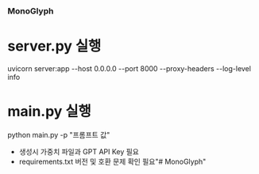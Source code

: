 ### MonoGlyph ###

# server.py 실행 #
uvicorn server:app --host 0.0.0.0 --port 8000 --proxy-headers --log-level info

# main.py 실행 #
python main.py -p "프롬프트 값" 

- 생성시 가중치 파일과 GPT API Key 필요 
- requirements.txt 버전 및 호환 문제 확인 필요"# MonoGlyph" 
